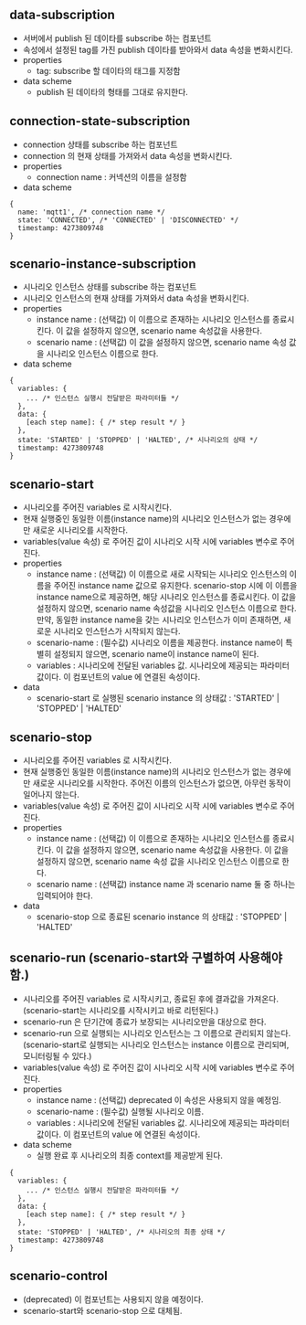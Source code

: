 ## data-subscription

- 서버에서 publish 된 데이타를 subscribe 하는 컴포넌트
- 속성에서 설정된 tag를 가진 publish 데이타를 받아와서 data 속성을 변화시킨다.
- properties
  - tag: subscribe 할 데이타의 태그를 지정함
- data scheme
  - publish 된 데이타의 형태를 그대로 유지한다.

## connection-state-subscription

- connection 상태를 subscribe 하는 컴포넌트
- connection 의 현재 상태를 가져와서 data 속성을 변화시킨다.
- properties
  - connection name : 커넥션의 이름을 설정함
- data scheme

```
{
  name: 'mqtt1', /* connection name */
  state: 'CONNECTED', /* 'CONNECTED' | 'DISCONNECTED' */
  timestamp: 4273809748
}
```

## scenario-instance-subscription

- 시나리오 인스턴스 상태를 subscribe 하는 컴포넌트
- 시나리오 인스턴스의 현재 상태를 가져와서 data 속성을 변화시킨다.
- properties
  - instance name : (선택값) 이 이름으로 존재하는 시나리오 인스턴스를 종료시킨다. 이 값을 설정하지 않으면, scenario name 속성값을 사용한다.
  - scenario name : (선택값) 이 값을 설정하지 않으면, scenario name 속성 값을 시나리오 인스턴스 이름으로 한다.
- data scheme

```
{
  variables: {
    ... /* 인스턴스 실행시 전달받은 파라미터들 */
  },
  data: {
    [each step name]: { /* step result */ }
  },
  state: 'STARTED' | 'STOPPED' | 'HALTED', /* 시나리오의 상태 */
  timestamp: 4273809748
}
```

## scenario-start

- 시나리오를 주어진 variables 로 시작시킨다.
- 현재 실행중인 동일한 이름(instance name)의 시나리오 인스턴스가 없는 경우에만 새로운 시나리오를 시작한다.
- variables(value 속성) 로 주어진 값이 시나리오 시작 시에 variables 변수로 주어진다.
- properties
  - instance name : (선택값) 이 이름으로 새로 시작되는 시나리오 인스턴스의 이름을 주어진 instance name 값으로 유지한다.
    scenario-stop 시에 이 이름을 instance name으로 제공하면, 해당 시나리오 인스턴스를 종료시킨다.
    이 값을 설정하지 않으면, scenario name 속성값을 시나리오 인스턴스 이름으로 한다.
    만약, 동일한 instance name을 갖는 시나리오 인스턴스가 이미 존재하면, 새로운 시나리오 인스턴스가 시작되지 않는다.
  - scenario-name : (필수값) 시나리오 이름을 제공한다. instance name이 특별히 설정되지 않으면, scenario name이 instance name이 된다.
  - variables : 시나리오에 전달된 variables 값. 시나리오에 제공되는 파라미터 값이다. 이 컴포넌트의 value 에 연결된 속성이다.
- data
  - scenario-start 로 실행된 scenario instance 의 상태값 : 'STARTED' | 'STOPPED' | 'HALTED'

## scenario-stop

- 시나리오를 주어진 variables 로 시작시킨다.
- 현재 실행중인 동일한 이름(instance name)의 시나리오 인스턴스가 없는 경우에만 새로운 시나리오를 시작한다. 주어진 이름의 인스턴스가 없으면, 아무런 동작이 일어나지 않는다.
- variables(value 속성) 로 주어진 값이 시나리오 시작 시에 variables 변수로 주어진다.
- properties
  - instance name : (선택값) 이 이름으로 존재하는 시나리오 인스턴스를 종료시킨다. 이 값을 설정하지 않으면, scenario name 속성값을 사용한다. 이 값을 설정하지 않으면, scenario name 속성 값을 시나리오 인스턴스 이름으로 한다.
  - scenario name : (선택값) instance name 과 scenario name 둘 중 하나는 입력되어야 한다.
- data
  - scenario-stop 으로 종료된 scenario instance 의 상태값 : 'STOPPED' | 'HALTED'

## scenario-run (scenario-start와 구별하여 사용해야 함.)

- 시나리오를 주어진 variables 로 시작시키고, 종료된 후에 결과값을 가져온다.
  (scenario-start는 시나리오를 시작시키고 바로 리턴된다.)
- scenario-run 은 단기간에 종료가 보장되는 시나리오만을 대상으로 한다.
- scenario-run 으로 실행되는 시나리오 인스턴스는 그 이름으로 관리되지 않는다.
  (scenario-start로 실행되는 시나리오 인스턴스는 instance 이름으로 관리되며, 모니터링될 수 있다.)
- variables(value 속성) 로 주어진 값이 시나리오 시작 시에 variables 변수로 주어진다.
- properties
  - instance name : (선택값) deprecated 이 속성은 사용되지 않을 예정임.
  - scenario-name : (필수값) 실행될 시나리오 이름.
  - variables : 시나리오에 전달된 variables 값. 시나리오에 제공되는 파라미터 값이다. 이 컴포넌트의 value 에 연결된 속성이다.
- data scheme
  - 실행 완료 후 시나리오의 최종 context를 제공받게 된다.

```
{
  variables: {
    ... /* 인스턴스 실행시 전달받은 파라미터들 */
  },
  data: {
    [each step name]: { /* step result */ }
  },
  state: 'STOPPED' | 'HALTED', /* 시나리오의 최종 상태 */
  timestamp: 4273809748
}
```

## scenario-control

- (deprecated) 이 컴포넌트는 사용되지 않을 예정이다.
- scenario-start와 scenario-stop 으로 대체됨.

